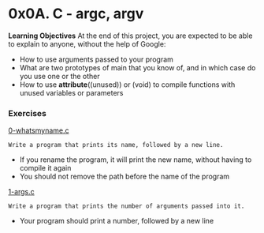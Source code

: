 # 0x0A. C - argc, argv

**Learning Objectives**
	At the end of this project, you are expected to be able to explain to anyone, without the help of Google:
* How to use arguments passed to your program
* What are two prototypes of main that you know of, and in which case do you use one or the other
* How to use __attribute__((unused)) or (void) to compile functions with unused variables or parameters

### Exercises
[0-whatsmyname.c](./0-whatsmyname.c)
```
Write a program that prints its name, followed by a new line.
```
* If you rename the program, it will print the new name, without having to compile it again
* You should not remove the path before the name of the program

[1-args.c](./1-args.c)
```
Write a program that prints the number of arguments passed into it.
```
* Your program should print a number, followed by a new line
